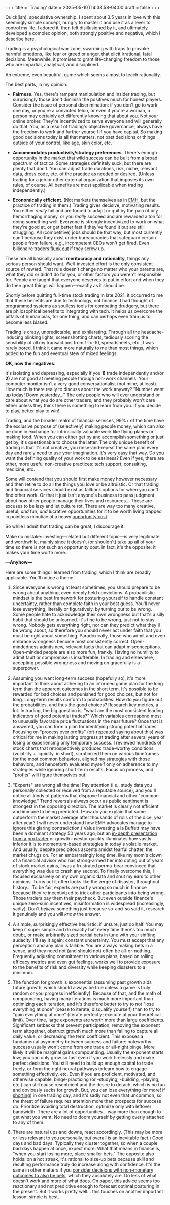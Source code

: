 +++
title = 'Trading'
date = 2025-05-10T14:38:58-04:00
draft = false
+++

Quick(ish), speculative ownership. I spent about 3.5 years in love with this seemingly simple concept, hungry to master it and use it as a lever to control my life. I adored it, then felt disillusioned by it, and ultimately developed a complex opinion, both strongly positive and negative, which I describe here.

Trading is a psychological war zone, swarming with traps to provoke harmful emotions, like fear or greed or anger, that elicit irrational, fatal decisions. Meanwhile, it promises to grant life-changing freedom to those who are impartial, analytical, and disciplined.

An extreme, even beautiful, game which seems almost to teach rationality.

The best parts, in my opinion:

-   **Fairness**. Yes, there's rampant manipulation and insider trading, but surprisingly those don't diminish the positives much for honest players. Consider the issue of personal discrimination: if you don't go to work one day, or you're a convicted felon, or even if you're a woman, a person may certainly act differently knowing that about you. Not your online broker. They're incentivized to serve everyone and will generally do that. You, as a result of trading's objective governance, always have the freedom to work and further yourself if you have capital. So making good decisions today is all that matters, not past decisions or things outside of your control, like age, skin color, etc.

-   **Accommodates productivity/strategy preferences**. There's enough opportunity in the market that wild success can be built from a broad spectrum of tactics. Some strategies definitely suck, but there are plenty that don't. You can adjust trade durations, risk, niche, relevant data, dress code, etc. of the practice as needed or desired. (Unless trading for a job or other external organization that imposes its own rules, of course. All benefits are most applicable when trading independently.)

-   **Economically efficient**. (Not markets themselves as in [EMH](https://en.wikipedia.org/wiki/Efficient-market_hypothesis), but the practice of trading in them.) Trading gives decisive, motivating results. You either _really_ fail and are forced to adapt or quit by the pain of idly hemorrhaging money, or you _really_ succeed and are rewarded a ton for doing something well. Everyone is strongly incentivized to work on what they're good at, or get better fast if they've found it but are still struggling. All (competitive) jobs should be that way, but most currently can't because they exist under bureaucracies that safeguard certain people from failure, e.g., incompetent CEOs won't get fired. Even billionaire traders [flunk out](https://en.wikipedia.org/wiki/Reminiscences_of_a_Stock_Operator) if they screw up.

These are all basically about **meritocracy and rationality**, things any serious person should want. Well-invested effort is the only consistent source of reward. That rule doesn't change no matter who your parents are, what they did or didn't do for you, or other factors you weren't responsible for. People are taught that everyone deserves to put in effort and when they do then great things will happen&mdash;exactly as it should be.

Shortly before quitting full-time stock trading in late 2021, it occurred to me that these benefits are due to technology, not finance. I had thought of programmed systems as soulless tools for combating drudgery, but there are philosophical benefits to integrating with tech. It helps us overcome the pitfalls of human bias, for one thing, and can perhaps even train us to become less biased.

Trading is crazy, unpredictable, and exhilarating. Through all the headache-inducing blinking lights, screenshotting charts, tediously scoring the sensibility of all my transactions from 1-to-10, spreadsheets, etc., I was rarely bored. I think it came more naturally to me than most things, which added to the fun and eventual stew of mixed feelings.

**OK, now the negatives**.

It's isolating and depressing, especially if you **1)** trade independently and/or **2)** are not good at meeting people through non-work channels. Your computer monitor isn't a very good conversationalist (not mine, at least). How much is there really to discuss about the work anyway? "Number went up today! Down yesterday..." The only people who will ever understand or care about what you do are other traders, and they probably won't care either unless they think there is something to learn from you. If you decide to play, better play to win!

Trading, and the broader realm of financial services, 99%+ of the time have the exclusive purpose of (selectively) making people money, which can also be done in exchange for intrinsically valuable work like flying planes or making food. When you can either get by and accomplish something or just get by, it's questionable to choose the latter. The only unique benefit of trading is that it's not creative, you rinse-and-repeat the same plan every day and rarely need to use your imagination. It's very easy that way. Do you want the defining quality of your work to be easiness? Even if yes, there are other, more useful non-creative practices: tech support, consulting, medicine, etc.

Some will contend that you should first make money however necessary and then retire to do all the things you love or be altruistic. Or that trading and financial services should exist as fallback options for when you can't find other work. Or that it just isn't anyone's business to pass judgment about how other people manage their lives and resources... These are excuses to be lazy and let culture rot. There are way too many creative, useful, _and_ fun, _and_ lucrative opportunities for it to be worth living trapped in pointless minutiae at a heavy [opportunity cost](https://en.wikipedia.org/wiki/Opportunity_cost).

So while I admit that trading can be great, I discourage it.

Make no mistake: investing&mdash;related but different topic&mdash;is very legitimate and worthwhile, mainly since it doesn't (or shouldn't) take up all of your time so there is not such an opportunity cost. In fact, it's the opposite: it makes your time worth more.

**&mdash;Anyhow&mdash;**

Here are some things I learned from trading, which I think are broadly applicable. You'll notice a theme.

1. Since everyone is wrong at least sometimes, you should prepare to be wrong about anything, even deeply held convictions. A probabilistic mindset is the best framework for posturing yourself to handle constant uncertainty, rather than complete faith in your best guess. You'll never lose everything, literally or figuratively, by turning out to be wrong. Some people hate to acknowledge their own wrongness but that's a silly habit that should be unlearned. It's fine to be wrong, just not to stay wrong. Nobody gets everything right, nor can they predict what they'll be wrong about, so therefore you should never act under faith that you must be right about something. Paradoxically, those who admit and even embrace wrongness become most consistently correct. Open-mindedness admits new, relevant facts that can adapt misconceptions. Open-minded people are also more fun, frankly. Having no humility to admit fault or compromise is insufferable. In trading and elsewhere, accepting possible wrongness and moving on gracefully is a superpower.

2. Assuming you want long-term success (hopefully so), it's more important to think about adhering to an informed game plan for the long term than the apparent outcomes in the short term. It's possible to be rewarded for bad choices and punished for good choices, but not for long. Long-term results conform to probabilities. How do you figure out the probabilities, and thus the good choices? Research key metrics, a lot. In trading, the big question is, "what are the most consistent leading indicators of good potential trades?" Which variables correspond most to unusually favorable price fluctuations in the near future? Once that is answered, you can form a plan for identifying strong potential trades. Focusing on "process over profits" (oft-repeated saying about this) was critical for me in making lasting progress at trading after several years of losing or experiencing only temporary success. I reviewed hundreds of stock charts that retrospectively produced trade-worthy conditions (volatility + liquidity, in short), scrutinized them on various timeframes for the most common behaviors, aligned my strategies with those behaviors, and henceforth evaluated myself only on adherence to my strategies while ignoring short-term results. Focus on process, and "profits" will figure themselves out.

3. "Experts" are wrong all the time! Pay attention (i.e., study data you personally collected or received from a reputable source), and you'll notice all kinds of patterns that disprove financial and other "common knowledge." Trend reversals always occur as public sentiment is strongest in the opposing direction. The market is clearly not efficient and immune to being predicted. (How do you explain that some outperform the market average after thousands of rolls of the dice, year after year? I will never understand how EMH advocates manage to ignore this glaring contradiction.) Value investing a la Buffett may have been a dominant strategy 50 years ago, but an [in-depth presentation from a pro trader](https://www.youtube.com/watch?v=xx8GvtAxilk) or growth investor quickly illuminates how vastly inferior it is to momentum-based strategies in today's volatile market. And usually, despite precipitous ascents amidst fearful chatter, the market chugs on. For an embarrasingly long time, like my mom's clown of a financial advisor who has strong-armed her into opting out of years of stock market gains, I was a frustrated perma-bear convinced that everything was due to crash any second. To finally overcome this, I focused exclusively on my own organic data and shut my ears to other opinions. Turns out it often looks like the verge of disaster, throughout history... To be fair, experts are partly wrong so much in finance because they're incentivized to trick other participants into being wrong. Those traders pay them their paycheck. But even outside finance's unique zero-sum incentives, misinformation is widespread (increasingly, sadly). Don't _believe_ something just because so-and-so said it, research it genuinely and you will _know_ the answer.

4. A simple, surprisingly effective heuristic: if unsure, just do half. You may keep it super simple and do exactly half every time there's too much doubt, or make arbitrarily sized partial bets in tune with your shifting audacity. I'll say it again: constant uncertainty. You must accept that any perception and any plan is fallible. You are always making bets in a sense, and they need not (and should not) often be all-or-nothing. Frequently adjusting commitment to various plans, based on rolling efficacy metrics and even gut feelings, works well to provide exposure to the benefits of risk and diversity while keeping disasters to a minimum.

5. The function for growth is exponential (assuming past growth aids future growth, which should always be true unless a game is truly random or you progress inefficiently). Because of that, and the math of compounding, having many iterations is much more important than optimizing each iteration, and it's therefore better to try to not "lose everything at once" (cease to iterate; disqualify yourself) than to try to "gain everything at once" (iterate perfectly; execute at your theoretical limit). Over time, large exponents are worth more than large coefficients. Significant setbacks that prevent participation, removing the exponent term altogether, obstruct growth much more than failing to capture all daily value, or decreasing the term coefficient. This exposes a fundamental asymmetry between success and failure: noteworthy success usually won't come from one trade or all-night binge. More likely it will be marginal gains compounding. Usually the exponent starts low; you can only grow so fast even if you work tirelessly and make perfect decisions. You still need to build up enough capital to trade freely, or form the right neural pathways to learn how to engage something effectively, etc. Even if you are proficient, motivated, and otherwise capable, binge-practicing (or -studying, -building, -playing, etc.) can still cause resentment and the desire to detach, which is no fun and obviously sucks for growth. But, you can lose everything (or more! if [shorting](<https://en.wikipedia.org/wiki/Short_(finance)>)) in one trading day, and it's sadly not even that uncommon, so the threat of failure requires attention more than prospects for success do. Prioritize avoiding total destruction, optimize only with leftover bandwidth. There are a lot of opportunities... way more than enough to get what you want. No need to doom yourself by getting overly attached to any of them.

6. There are natural ups and downs, react accordingly. (This may be more or less relevant to you personally, but overall is an inevitable fact.) Good days and bad days. Typically they cluster together, so when a couple bad days happen at once, expect more. What that means in finance is, "when you start losing more, place smaller bets." The opposite also holds: on a hot streak, it's rational to size-up bets because skill and resulting performance truly do increase along with confidence. It's the same in other matters if you [consider decisions with non-monetary outcomes to also be bets](../quotes#:~:text="Everyone,Thinking), which they absolutely are. Do less of what doesn't work and more of what does. On paper, this advice seems too reactionary and not predictive enough to forecast optimal posturing in the present. But it works pretty well... this touches on another important lesson: simple is best.
